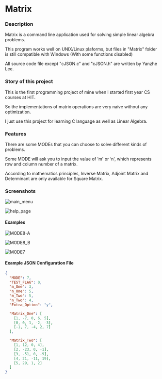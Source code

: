 # Matrix

### Description
Matrix is a command line application used for solving simple linear algebra problems.

This program works well on UNIX/Linux plaforms, but files in "Matrix" folder is still compatible with Windows (With some functions disabled)

All source code file except "cJSON.c" and "cJSON.h" are written by Yanzhe Lee.

### Story of this project

This is the first programming project of mine when I started first year CS courses at HIT.

So the implementations of matrix operations are very naive without any optimization.

I just use this project for learning C language as well as Linear Algebra.

### Features

There are some MODEs that you can choose to solve different kinds of problems.

Some MODE will ask you to input the value of 'm' or ‘n', which represents row and column number of a matrix.

According to mathematics principles, Inverse Matrix, Adjoint Matrix and Determinant are only available for Square Matrix.

### Screenshots

![main_menu](main_menu.png)

![help_page](help_page.png)

#### Examples

![MODE8-A](MODE8-A.png)

![MODE8_B](MODE8-B.png)

![MODE7](MODE7.png)

#### Example JSON Configuration File

```json
{
  "MODE": 7,
  "TEST_FLAG": 0,
  "m_One": 3,
  "n_One": 5,
  "m_Two": 5,
  "n_Two": 4,
  "Extra_Option": "y",

  "Matrix_One": [
    [1, -7, 0, 6, 5],
    [0, 0, 1, -2, -3],
    [-1, 7, -4, 2, 7]
  ],

  "Matrix_Two": [
    [1, 12, 0, 4],
    [2, -23, 0, -1],
    [3, -51, 0, -9],
    [4, 21, -11, 19],
    [5, 29, 1, 2]
  ]
}
```
